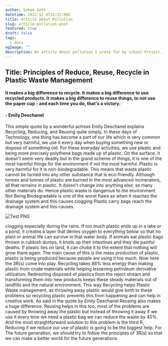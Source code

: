 ```yaml
---
author: Soham Seth
datetime: 2022-12-4T15:22:00Z
title: Article about Pollution
slug: article-pollution-post
featured: true
draft: false
tags:
  - docs
ogImage: ""
description: An article About pollution I wrote for my school Project.
---
```


## Title: Principles of Reduce, Reuse, Recycle in Plastic Waste Management

#### It makes a big difference to recycle. It makes a big difference to use recycled products. It makes a big difference to reuse things, to not use the paper cup - and each time you do, that's a victory.

#### - Emily Deschanel

This simple quote by a wonderful actress Emily Deschanel explains Recycling, Reducing, and Reusing quite simply. In these days of Technology, one thing has become a part of our life which is very common but very harmful, we use it every day when buying something new or dispose of something old. For these everyday activities, we use plastic and being more precisely polythene bags made up of plastic. On the surface, it doesn't seem very deadly but in the grand scheme of things, it is one of the most harmful things for the environment if not the most harmful. Plastic is very harmful for it is non-biodegradable. This means that waste plastic cannot be turned into any other substance that is eco-friendly. Although tonnes and tonnes of plastic are burned in the most advanced incinerators, all that remains in plastic. It doesn't change into anything else, as many other materials do. Hence plastic waste is dangerous to the environment Not Being Biodegradable is one of the worst flaws as when it reaches the drainage system and this causes clogging Plastic carry bags reach the drainage system and this causes

![Test PNG](/astropaper-og.jpg "Test Png")

clogging especially during the rains. If too much plastic ends up in a lake or a pond, it creates a layer that denies oxygen to everything below so that no plant or animal life can survive in that water body. If animals eat plastic bags thrown in rubbish dumps, it knots up their intestines and they die painful deaths. If plastic lies on land, it can choke it to the extent that nothing will grow there again. The main cause of this is the mass production of plastic, plastic is being produced because people are using it too much. Now here the 3R(s) come into play. Recycling takes 88% less energy than making plastic from crude materials while helping lessening petroleum derivative utilization; Redirecting disposed of plastics from the reject stream and transforming them into new products keeps these steady materials out of landfills and the natural environment. This way Recycling helps Plastic Waste management, as throwing away plastic would give birth to these problems so recycling plastic prevents this from happening and can help in creative work. As said in the quote by Emily Deschanel Reusing also makes a huge difference. Reusing helps in this too, most of the problems are caused by throwing away the plastic but instead of throwing it away if we use it every time we need a plastic bag we can reduce the waste by 40%. And the most straightforward solution to this problem is the third R, Reducing if we reduce our use of plastic is going to be the biggest help. For The future generation, we should try to follow the principles of 3R(s) so that we can make a better world for the future generations.
